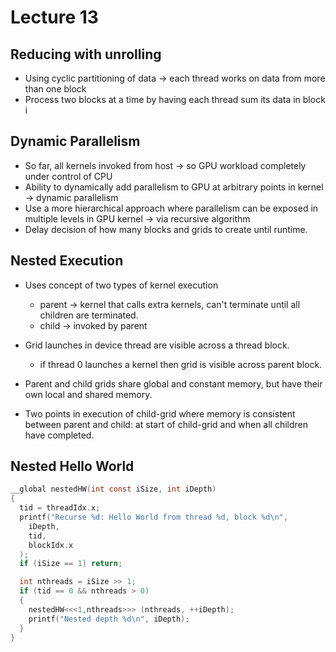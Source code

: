 # Lecture 13

## Reducing with unrolling

* Using cyclic partitioning of data -> each thread works on data from more than one block
* Process two blocks at a time by having each thread sum its data in block i

## Dynamic Parallelism

* So far, all kernels invoked from host -> so GPU workload completely under control of CPU
* Ability to dynamically add parallelism to GPU at arbitrary points in kernel -> dynamic parallelism
* Use a more hierarchical approach where parallelism can be exposed in multiple levels in GPU kernel -> via recursive algorithm
* Delay decision of how many blocks and grids to create until runtime.

## Nested Execution

* Uses concept of two types of kernel execution
  * parent -> kernel that calls extra kernels, can't terminate until all children are terminated.
  * child -> invoked by parent

* Grid launches in device thread are visible across a thread block.
  * if thread 0 launches a kernel then grid is visible across parent block.
* Parent and child grids share global and constant memory, but have their own local and shared memory.
* Two points in execution of child-grid where memory is consistent between parent and child: at start of child-grid and when all children have completed.

## Nested Hello World

```c
__global nestedHW(int const iSize, int iDepth)
{
  tid = threadIdx.x;
  printf("Recurse %d: Hello World from thread %d, block %d\n",
    iDepth,
    tid,
    blockIdx.x
  );
  if (iSize == 1) return;

  int nthreads = iSize >> 1;
  if (tid == 0 && nthreads > 0)
  {
    nestedHW<<<1,nthreads>>> (nthreads, ++iDepth);
    printf("Nested depth %d\n", iDepth);
  }
}
```
